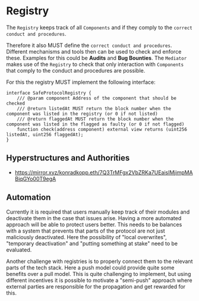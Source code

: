 # Registry

The `Registry` keeps track of all `Components` and if they comply to the `correct conduct and procedures`.

Therefore it also MUST define the `correct conduct and procedures`. Different mechanisms and tools then can be used to check and enforce these. Examples for this could be **Audits** and **Bug Bounties**. The `Mediator` makes use of the `Registry` to check that only interaction with `Components` that comply to the conduct and procedures are possible.

For this the registry MUST implement the following interface:

```solidity
interface SafeProtocolRegistry {
    /// @param component Address of the component that should be checked 
    /// @return listedAt MUST return the block number when the component was listed in the registry (or 0 if not listed)  
    /// @return flaggedAt MUST return the block number when the component was listed in the flagged as faulty (or 0 if not flagged)  
    function check(address component) external view returns (uint256 listedAt, uint256 flaggedAt);
}
```

## Hyperstructures and Authorities

- https://mirror.xyz/konradkopp.eth/7Q3TrMFgx2VbZRKa7UEaisIMjimpMABiqGYo00T9egA

## Automation

Currently it is required that users manually keep track of their modules and deactivate them in the case that issues arise. Having a more automated approach will be able to protect users better. This needs to be balances with a system that prevents that parts of the protocol are not just maliciously deactivated. Here the possibility of "local overwrites", "temporary deactivation" and "putting something at stake" need to be evaluated.

Another challenge with registries is to properly connect them to the relevant parts of the tech stack. Here a push model could provide quite some benefits over a pull model. This is quite challenging to implement, but using different incentives it is possible to motivate a "semi-push" approach where external parties are responsible for the propagation and get rewarded for this.